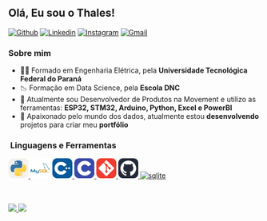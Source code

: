 
<h2> Olá, Eu sou o Thales! </h2>

[![Github](https://img.shields.io/badge/-Github-000?style=flat&logo=Github&logoColor=white)](https://github.com/thales-vignoli)
[![Linkedin](https://img.shields.io/badge/-LinkedIn-blue?style=flat&logo=Linkedin&logoColor=white)](https://www.linkedin.com/in/thalesvignoli/)
[![Instagram](https://img.shields.io/badge/-Instagram-c13584?style=flat&labelColor=c13584&logo=instagram&logoColor=white)](https://www.instagram.com/thalesvignoli/)
[![Gmail](https://img.shields.io/badge/-Gmail-c14438?style=flat&logo=Gmail&logoColor=white)](mailto:thalesvignoli@alunos.utfpr.edu.br)

<h3> Sobre mim </h3>

- :man_student: Formado em Engenharia Elétrica, pela <strong>Universidade Tecnológica Federal do Paraná</strong>
- :chart_with_downwards_trend: Formação em Data Science, pela <strong> Escola DNC </strong>
- :hammer: Atualmente sou Desenvolvedor de Produtos na Movement e utilizo as ferramentas: <strong>ESP32, STM32, Arduino, Python, Excel e PowerBI</strong>
- 🌱 Apaixonado pelo mundo dos dados, atualmente estou <strong>desenvolvendo</strong> projetos para criar meu <strong>portfólio</strong>
  
<h3> &nbsp;Linguagens e Ferramentas</h3>

<p align="left"> <a href="https://www.python.org/" target="_blank"> <img src="https://github.com/tandpfun/skill-icons/blob/main/icons/Python-Light.svg" alt="aws" width="40" height="40"/> </a> <a target="_blank"> <img src="https://raw.githubusercontent.com/devicons/devicon/master/icons/mysql/mysql-original-wordmark.svg" alt="mysql" width="40" height="40"/> </a> <a href="https://www.oracle.com/" target="_blank"> <img src="https://github.com/tandpfun/skill-icons/blob/main/icons/CPP.svg" alt="oracle" width="40" height="40"/> </a> <a href="https://www.postgresql.org" target="_blank"> <img src="https://github.com/tandpfun/skill-icons/blob/main/icons/C.svg" alt="postgresql" width="40" height="40"/> </a> <a href="https://www.python.org" target="_blank"> <img src="https://github.com/tandpfun/skill-icons/blob/main/icons/Git.svg" alt="python" width="40" height="40"/> </a> <a href="https://www.sqlite.org/" target="_blank"> <img src="https://github.com/tandpfun/skill-icons/blob/main/icons/Github-Dark.svg" alt="sqlite" width="40" height="40"/> </a> <a href="https://www.sqlite.org/" target="_blank"> <img src="https://github.com/microsoft/PowerBI-Icons/blob/main/SVG/Power-BI.svg" alt="sqlite" width="40" height="40"/> </a></p>


<br/>
<br/>

<a href="https://github.com/thales-vignoli">
  <img width="400em" src="https://github-readme-stats.vercel.app/api?username=thales-vignoli&theme=radical&show_icons=true" />
  <img width="335em" src="https://github-readme-stats.vercel.app/api/top-langs/?username=thales-vignoli&theme=radical&layout=compact" />
</a>
